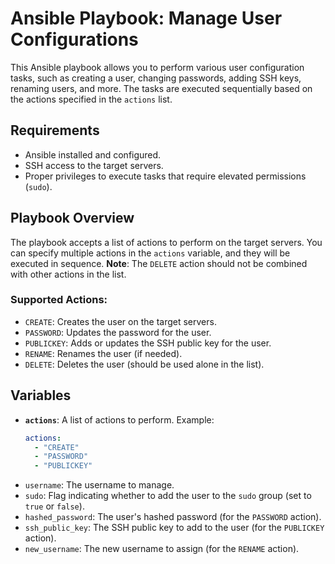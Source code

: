 # Ansible Playbook: Manage User Configurations

This Ansible playbook allows you to perform various user configuration tasks, such as creating a user, changing passwords, adding SSH keys, renaming users, and more. The tasks are executed sequentially based on the actions specified in the `actions` list.

## Requirements

- Ansible installed and configured.
- SSH access to the target servers.
- Proper privileges to execute tasks that require elevated permissions (`sudo`).

## Playbook Overview

The playbook accepts a list of actions to perform on the target servers. You can specify multiple actions in the `actions` variable, and they will be executed in sequence. **Note**: The `DELETE` action should not be combined with other actions in the list.

### Supported Actions:
- `CREATE`: Creates the user on the target servers.
- `PASSWORD`: Updates the password for the user.
- `PUBLICKEY`: Adds or updates the SSH public key for the user.
- `RENAME`: Renames the user (if needed).
- `DELETE`: Deletes the user (should be used alone in the list).

## Variables

- **`actions`**: A list of actions to perform. Example:
  ```yaml
  actions:
    - "CREATE"
    - "PASSWORD"
    - "PUBLICKEY"

* `username`: The username to manage.
* `sudo`: Flag indicating whether to add the user to the `sudo` group (set to `true` or `false`).
* `hashed_password`: The user's hashed password (for the `PASSWORD` action).
* `ssh_public_key`: The SSH public key to add to the user (for the `PUBLICKEY` action).
* `new_username`: The new username to assign (for the `RENAME` action).

